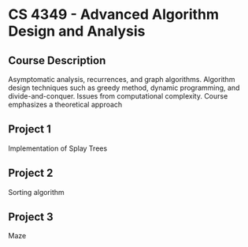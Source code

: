 <h1> CS 4349 - Advanced Algorithm Design and Analysis </h1>

<h2> Course Description </h2>
<p> Asymptomatic analysis, recurrences, and graph algorithms. Algorithm design techniques such as greedy method, dynamic programming, and divide-and-conquer. Issues from computational complexity. Course emphasizes a theoretical approach </p>

<h2> Project 1 </h2>
<p> Implementation of Splay Trees </p>

<h2> Project 2 </h2>
Sorting algorithm

<h2> Project 3 </h2>
<p> </p>Maze </p>
